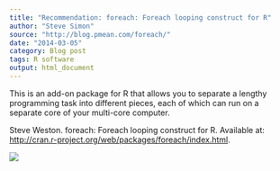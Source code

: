 ```yaml
---
title: "Recommendation: foreach: Foreach looping construct for R"
author: "Steve Simon"
source: "http://blog.pmean.com/foreach/"
date: "2014-03-05"
category: Blog post
tags: R software
output: html_document
---
```


This is an add-on package for R that allows you to separate a lengthy
programming task into different pieces, each of which can run on a
separate core of your multi-core computer.

<!---More--->

Steve Weston. foreach: Foreach looping construct for R. Available at:
<http://cran.r-project.org/web/packages/foreach/index.html>.

![](../../../web/images/14/foreach01.png)




